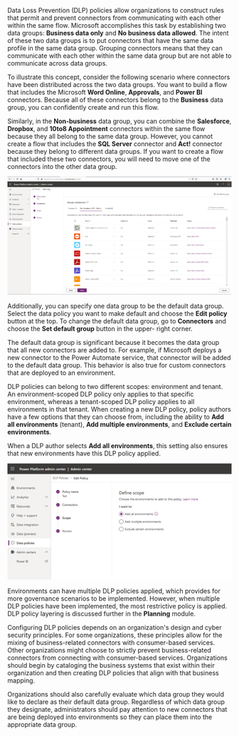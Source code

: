 Data Loss Prevention (DLP) policies allow organizations to construct
rules that permit and prevent connectors from communicating with each
other within the same flow. Microsoft accomplishes this task by establishing
two data groups: **Business data only** and **No business data allowed**.
The intent of these two data groups is to put connectors that
have the same data profile in the same data group. Grouping
connectors means that they can communicate with each other within the
same data group but are not able to communicate across data groups.

To illustrate this concept, consider the following scenario where
connectors have been distributed across the two data groups.
You want to build a flow that includes the Microsoft **Word Online**,
**Approvals**, and **Power BI** connectors. Because all of these connectors
belong to the **Business** data group, you can confidently create and run this flow.

Similarly, in the **Non-business** data group, you can combine
the **Salesforce**, **Dropbox**, and **10to8 Appointment** connectors within
the same flow because they all belong to the same data group.
However, you cannot create a flow that includes the **SQL Server** connector
and **Act!** connector because they belong to different data groups.
If you want to create a flow that included these two connectors, you will
need to move one of the connectors into the other data group.

[![Screenshot of the Data Loss Prevention Policy that includes connectors in the Business data only group and No Business data allowed.](../media/3-data-policy.png)](../media/3-data-policy.png#lightbox)

Additionally, you can specify one data group to be the default data
group. Select the data policy you want to make default and choose the **Edit policy** button at the top. To change the default data group, go to **Connectors** and choose the **Set default group** button in the upper- right corner.

The default data group is significant because it becomes the data group that
all new connectors are added to. For example, if Microsoft deploys a new
connector to the Power Automate service, that connector will be added to
the default data group. This behavior is also true for custom connectors
that are deployed to an environment.

DLP policies can belong to two different scopes: environment and tenant. An environment-scoped DLP policy only applies to
that specific environment, whereas a tenant-scoped DLP policy applies to
all environments in that tenant. When creating a new DLP policy,
policy authors have a few options that they can choose from, including the
ability to **Add all environments** (tenant), **Add multiple environments**, and **Exclude certain environments**.

When a DLP author selects **Add all environments**, this setting
also ensures that new environments have this DLP policy applied.

![Screenshot of the Screenshot of the Data Loss Prevention policy applied.](../media/3-dlp-applied.png)

Environments can have multiple DLP policies applied, which provides for
more governance scenarios to be implemented. However, when multiple DLP
policies have been implemented, the most restrictive policy is applied.
DLP policy layering is discussed further in the **Planning** module.

Configuring DLP policies depends on an organization's design
and cyber security principles. For some organizations, these principles allow
for the mixing of business-related connectors with consumer-based
services. Other organizations might choose to strictly prevent
business-related connectors from connecting with consumer-based
services. Organizations should begin by cataloging the business systems
that exist within their organization and then creating DLP policies that
align with that business mapping.

Organizations should also carefully evaluate which data group they would
like to declare as their default data group. Regardless of which data
group they designate, administrators should pay attention to new
connectors that are being deployed into environments so they can place
them into the appropriate data group.
